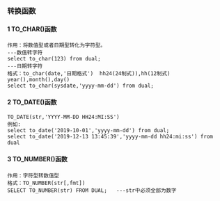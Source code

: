 ### 转换函数

#### 1 TO_CHAR()函数

```plsql
作用：将数值型或者日期型转化为字符型。
---数值转字符
select to_char(123) from dual;
---日期转字符
格式：to_char(date,'日期格式')  hh24(24制式)),hh(12制式)
year(),month(),day()
select to_char(sysdate,'yyyy-mm-dd') from dual;
```

#### 2 TO_DATE()函数

```plsql
TO_DATE(str,'YYYY-MM-DD HH24:MI:SS')
例如:
select to_date('2019-10-01','yyyy-mm-dd') from dual;
select to_date('2019-12-13 13:45:39','yyyy-mm-dd hh24:mi:ss') from dual
```

#### 3 TO_NUMBER()函数

```plsql
作用：字符型转数值型
格式：TO_NUMBER(str[,fmt])
SELECT TO_NUMBER(str) FROM DUAL;   ---str中必须全部为数字
```



